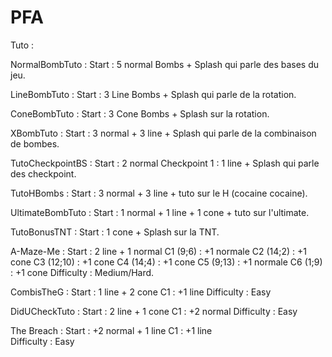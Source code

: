 PFA
===

Tuto :

NormalBombTuto : Start : 5 normal Bombs + Splash qui parle des bases du jeu.

LineBombTuto : Start : 3 Line Bombs + Splash qui parle de la rotation.

ConeBombTuto : Start : 3 Cone Bombs + Splash sur la rotation.

XBombTuto : Start : 3 normal + 3 line + Splash qui parle de la combinaison de bombes.

TutoCheckpointBS : 	Start : 2 normal 
					Checkpoint 1 : 1 line
					+ Splash qui parle des checkpoint.
					
TutoHBombs : Start : 3 normal + 3 line + tuto sur le H (cocaine cocaine).

UltimateBombTuto : Start : 1 normal + 1 line + 1 cone + tuto sur l'ultimate.

TutoBonusTNT : Start : 1 cone + Splash sur la TNT.

A-Maze-Me : Start : 2 line + 1 normal
			C1 (9;6) : +1 normale	C2 (14;2) : +1 cone
			C3 (12;10) : +1 cone	C4 (14;4) : +1 cone
			C5 (9;13) : +1 normale	C6 (1;9) : +1 cone
			Difficulty : Medium/Hard.
			
CombisTheG : Start : 1 line + 2 cone
			 C1 : +1 line
			 Difficulty : Easy
			 
DidUCheckTuto : Start : 2 line + 1 cone
				C1 : +2 normal
				Difficulty : Easy
				
The Breach : Start : +2 normal + 1 line
			 C1 : +1 line	
			 Difficulty : Easy